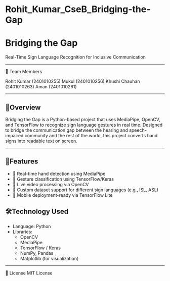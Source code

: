# Rohit_Kumar_CseB_Bridging-the-Gap
# Bridging the Gap  
Real-Time Sign Language Recognition for Inclusive Communication

---

👥 Team Members

 Rohit Kumar    (2401010255)
 Mukul          (2401010256)
 Khushi Chauhan (2401010263)
 Aman           (2401010261)

---

## 📘Overview  
Bridging the Gap is a Python-based project that uses MediaPipe, OpenCV, and TensorFlow to recognize sign language gestures in real time. Designed to bridge the communication gap between the hearing and speech-impaired community and the rest of the world, this project converts hand signs into readable text on screen.

---

## 🎯Features  
- 📌 Real-time hand detection using MediaPipe  
- 📌 Gesture classification using TensorFlow/Keras  
- 📌 Live video processing via OpenCV  
- 📌 Custom dataset support for different sign languages (e.g., ISL, ASL)  
- 📌 Mobile deployment-ready via TensorFlow Lite


## 🛠️Technology Used 
- Language: Python  
- Libraries:  
  - OpenCV  
  - MediaPipe  
  - TensorFlow / Keras  
  - NumPy, Pandas  
  - Matplotlib (for visualization)

---

📜 License
MIT License

